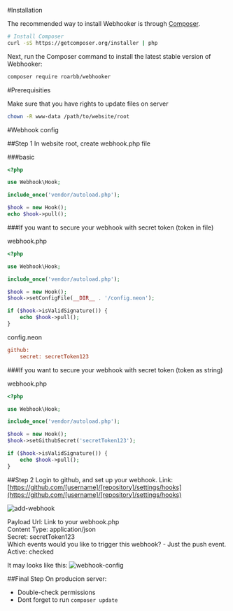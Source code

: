 #Installation

The recommended way to install Webhooker is through
[Composer](http://getcomposer.org).

```bash
# Install Composer
curl -sS https://getcomposer.org/installer | php
```

Next, run the Composer command to install the latest stable version of Webhooker:

```bash
composer require roarbb/webhooker
```

#Prerequisities

Make sure that you have rights to update files on server
```bash
chown -R www-data /path/to/website/root
```

#Webhook config

##Step 1
In website root, create webhook.php file

###basic

```php
<?php

use Webhook\Hook;

include_once('vendor/autoload.php');

$hook = new Hook();
echo $hook->pull();
```

###If you want to secure your webhook with secret token (token in file)

webhook.php
```php
<?php

use Webhook\Hook;

include_once('vendor/autoload.php');

$hook = new Hook();
$hook->setConfigFile(__DIR__ . '/config.neon');

if ($hook->isValidSignature()) {
    echo $hook->pull();
}
```

config.neon
```ini
github:
    secret: secretToken123
```

###If you want to secure your webhook with secret token (token as string)

webhook.php
```php
<?php

use Webhook\Hook;

include_once('vendor/autoload.php');

$hook = new Hook();
$hook->setGithubSecret('secretToken123');

if ($hook->isValidSignature()) {
    echo $hook->pull();
}
```

##Step 2
Login to github, and set up your webhook.
Link: [https://github.com/[username]/[repository]/settings/hooks](https://github.com/[username]/[repository]/settings/hooks)

![add-webhook](https://cloud.githubusercontent.com/assets/190549/5679146/d4d809fe-984e-11e4-822b-8ba210a48a15.png)

Payload Url: Link to your webhook.php  
Content Type: application/json  
Secret: secretToken123  
Which events would you like to trigger this webhook? - Just the push event.  
Active: checked  

It may looks like this:
![webhook-config](https://cloud.githubusercontent.com/assets/190549/5679147/d4da61c2-984e-11e4-9be4-e6a9163b7ee1.png)

##Final Step
On producion server:
* Double-check permissions
* Dont forget to run `composer update` 